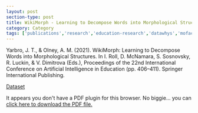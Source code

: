 ```yaml
---
layout: post
section-type: post
title: WikiMorph - Learning to Decompose Words into Morphological Structures
category: Category
tags: ['publications','research','education-research','datawhys','mofacts','ldi','braintrust','conference-short','discourse', 'nlp']
---
```


Yarbro, J. T., & Olney, A. M. (2021). WikiMorph: Learning to Decompose Words into Morphological Structures. In I. Roll, D. McNamara, S. Sosnovsky, R. Luckin, & V. Dimitrova (Eds.), Proceedings of the 22nd International Conference on Artificial Intelligence in Education (pp. 406–411). Springer International Publishing.

[Dataset](https://zenodo.org/record/5172857)

<object data="https://blogs.memphis.edu/aolney/files/2021/06/Yarbro2021-aied-wikimorph.pdf" type="application/pdf" width="100%" height="600px">
 
  <p>It appears you don't have a PDF plugin for this browser.
  No biggie... you can <a href="https://blogs.memphis.edu/aolney/files/2021/06/Yarbro2021-aied-wikimorph.pdf">click here to
  download the PDF file.</a></p>
  
</object>
